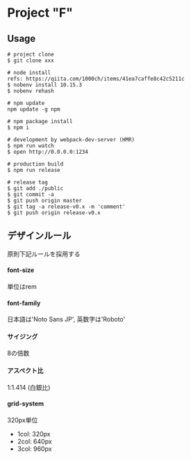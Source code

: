 # Project "F"

## Usage

```
# project clone
$ git clone xxx

# node install
refs: https://qiita.com/1000ch/items/41ea7caffe8c42c5211c
$ nobenv install 10.15.3
$ nobenv rehash

# npm update
npm update -g npm

# npm package install
$ npm i

# development by webpack-dev-server (HMR)
$ npm run watch
$ open http://0.0.0.0:1234

# production build
$ npm run release

# release tag
$ git add ./public
$ git commit -a
$ git push origin master
$ git tag -a release-v0.x -m 'comment'
$ git push origin release-v0.x
```

## デザインルール
原則下記ルールを採用する

#### font-size
単位はrem

#### font-family
日本語は'Noto Sans JP', 英数字は'Roboto'

#### サイジング
8の倍数

#### アスペクト比
1:1.414 (白銀比)

#### grid-system
320px単位

- 1col: 320px
- 2col: 640px
- 3col: 960px

